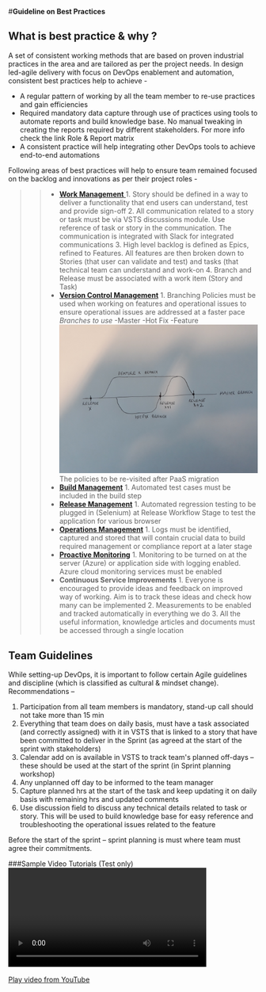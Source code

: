 #**Guideline on Best Practices**

## **What is best practice & why ?**

A set of consistent working methods that are based on proven industrial practices in the area and are tailored as per the project needs.  In design led-agile delivery with focus on DevOps enablement and automation, consistent best practices help to achieve -

- A regular pattern of working by all the team member to re-use practices and gain efficiencies
- Required mandatory data capture through use of practices using tools to automate reports and build knowledge base. No manual tweaking in creating the reports required by different stakeholders. For more info check the link Role & Report matrix 
- A consistent practice will help integrating other DevOps tools to achieve end-to-end automations


Following areas of best practices will help to ensure team remained focused on the backlog and innovations as per their project roles - 

>> - [**Work Management** ](/Best-Practices/Work-Hub)
         1. Story should be defined in a way to deliver a functionality that end users can understand, test and provide sign-off
         2. All communication related to a story or task must be via VSTS discussions module. Use reference of task or story in the communication. The communication is integrated with Slack for integrated communications
        3. High level backlog is defined as Epics, refined to Features. All features are then broken down to Stories (that user can validate and test) and tasks (that technical team can understand and work-on
        4. Branch and Release must be associated with a work item (Story and Task)
>> - [**Version Control Management**](https://docs.microsoft.com/en-us/vsts/git/tutorial/gitworkflow?view=vsts)
        1. Branching Policies must be used when working on features and operational issues to ensure operational issues are addressed at a faster pace
*Branches to use* 
-Master
-Hot Fix
-Feature
![20180522_113357.jpg](.attachments/20180522_113357-ac90e679-d6c8-4387-b02a-50fce6150b1f.jpg)
The policies to be re-visited after PaaS migration
>> - [**Build Management**](https://docs.microsoft.com/en-us/vsts/build-release/actions/ci-cd-part-1?view=vsts)
        1. Automated test cases must be included in the build step
>> - [**Release Management**](https://docs.microsoft.com/en-us/vsts/build-release/actions/define-multistage-release-process?view=vsts)
        1. Automated regression testing to be plugged in (Selenium) at Release Workflow Stage to test the application for various browser
>> - [**Operations Management**](https://docs.microsoft.com/en-us/azure/operations-management-suite/operations-management-suite-overview)
        1. Logs must be identified, captured and stored that will contain crucial data to build required management or compliance report at a later stage
>> - [**Proactive Monitoring**](https://docs.microsoft.com/en-us/azure/monitoring-and-diagnostics/monitoring-overview)
        1. Monitoring to be turned on at the server (Azure) or application side with logging enabled. Azure cloud monitoring services must be enabled 
>> - **Continuous Service Improvements**
        1. Everyone is encouraged to provide ideas and feedback on improved way of working. Aim is to track these ideas and check how many can be implemented
        2. Measurements to be enabled and tracked automatically  in everything we do
        3. All the useful information, knowledge articles and documents must be accessed through a single location

## **Team Guidelines**

While setting-up DevOps, it is important to follow certain Agile guidelines and discipline (which is classified as cultural & mindset change). Recommendations  –

1.	Participation from all team members is mandatory, stand-up call should not take more than 15 min
2.	Everything that team does on daily basis, must have a task associated (and correctly assigned) with it in VSTS that is linked to a story that have been committed to deliver in the Sprint (as agreed at the start of the sprint with stakeholders)
3.	Calendar add on is available in VSTS to track team's planned off-days – these should be used at the start of the sprint (in Sprint planning workshop)
4.	Any unplanned off day to be informed to the team manager
5.	Capture planned hrs at the start of the task and keep updating it on daily basis with remaining hrs and updated comments
6.	Use discussion field to discuss any technical details related to task or story. This will be used to build knowledge base for easy reference and troubleshooting the operational issues related to the feature

Before the start of the sprint – sprint planning is must where team must agree their commitments. 


###Sample Video Tutorials (Test only)
<video src="<https://www.youtube.com/embed/Vj7DmdO4-Fg?rel=0>" width=400 controls allowfullscreen>
</video>

[Play video from YouTube](https://www.youtube.com/embed/Vj7DmdO4-Fg?rel=0)

